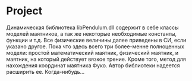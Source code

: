 # Project
Динамическая библиотека libPendulum.dll содержит в себе классы моделей маятников, а так же некоторые необходимые константы, функции и т.д. Все физические величины далее приведены в СИ, если указано другое. Пока что здесь всего три более-менне полноценных модели: простой математический маятник, физический маятник, и маятник, на который действует вязкое трение. Кроме того, метод для нахождения координат маятника Фуко. Автор библиотеки надеется расширить ее. Когда-нибудь...
